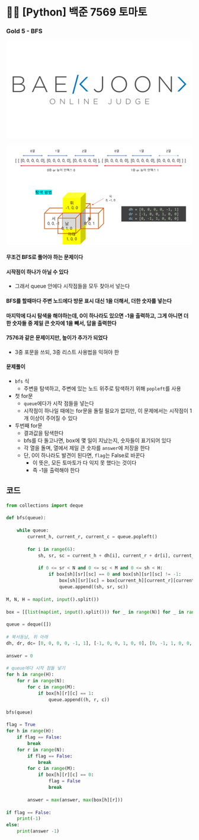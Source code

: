 # 🧑‍💻 [Python] 백준 7569 토마토

### Gold 5 - BFS

![boj-og](백준_1374.assets/boj-og.png)

![image-20230213135347077](33_백준_7569.assets/image-20230213135347077.png)



#### 무조건 BFS로 풀어야 하는 문제이다

#### 시작점이 하나가 아닐 수 있다

- 그래서 queue 안에다 시작점들을 모두 찾아서 넣는다

#### BFS를 할때마다 주변 노드에다 방문 표시 대신 1을 더해서, 더한 숫자를 넣는다

#### 마지막에 다시 탐색을 해야하는데, 0이 하나라도 있으면 -1을 출력하고, 그게 아니면 더한 숫자들 중 제일 큰 숫자에 1을 빼서, 답을 출력한다

#### 7576과 같은 문제이지만, 높이가 추가가 되었다

- 3중 포문을 쓰되, 3중 리스트 사용법을 익혀야 한





#### 문제풀이

- `bfs` 식
  - 주변을 탐색하고, 주변에 있는 노드 위주로 탐색하기 위해 `popleft`를 사용
- 첫 for문
  - `queue`에다가 시작 점들을 넣는다
  - 시작점이 하나일 때에는 for문을 돌릴 필요가 없지만, 이 문제에서는 시작점이 1개 이상이 주어질 수 있다
- 두번째 for문
  - 결과값을 탐색한다
  - bfs를 다 돌고나면, box에 몇 일이 지났는지, 숫자들이 표기되어 있다
  - 각 열을 돌며, 열에서 제일 큰 숫자를 `answer`에 저장을 한다
  - 단, 0이 하나라도 발견이 된다면, `flag`는 False로 바꾼다
    - 이 뜻은, 모든 토마토가 다 익지 못 했다는 것이다
    - 즉 -1을 출력해야 한다




## 코드

```python
from collections import deque

def bfs(queue):

    while queue:
        current_h, current_r, current_c = queue.popleft()

        for i in range(6):
            sh, sr, sc = current_h + dh[i], current_r + dr[i], current_c + dc[i]

            if 0 <= sr < N and 0 <= sc < M and 0 <= sh < H:
                if box[sh][sr][sc] == 0 and box[sh][sr][sc] != -1:
                    box[sh][sr][sc] = box[current_h][current_r][current_c] + 1
                    queue.append((sh, sr, sc))

M, N, H = map(int, input().split())

box = [[list(map(int, input().split())) for _ in range(N)] for _ in range(H)]

queue = deque([])

# 북서동남, 위 아래
dh, dr, dc= [0, 0, 0, 0, -1, 1], [-1, 0, 0, 1, 0, 0], [0, -1, 1, 0, 0, 0]

answer = 0

# queue에다 시작 점들 넣기
for h in range(H):
    for r in range(N):
        for c in range(M):
            if box[h][r][c] == 1:
                queue.append((h, r, c))

bfs(queue)

flag = True
for h in range(H):
    if flag == False:
        break
    for r in range(N):
        if flag == False:
            break
        for c in range(M):
            if box[h][r][c] == 0:
                flag = False
                break
                
        answer = max(answer, max(box[h][r]))

if flag == False:
    print(-1)
else:
    print(answer -1)
```



